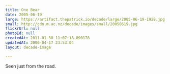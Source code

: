 ```yaml
---
title: One Bear
date: 2005-06-19
large: https://artifact.thepatrick.io/decade/large/2005-06-19-1928.jpg
small: http://cdn.m.ac.nz/decade/images/small/20050619.jpg
flickrUrl: null
photoId: null
createdAt: 2011-01-30 11:07:18.890178
updatedAt: 2006-04-17 23:53:04
layout: decade-image

---
```

Seen just from the road.
